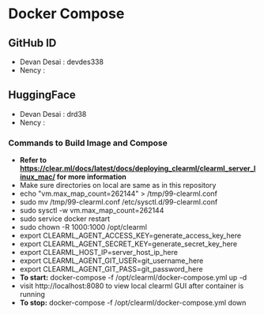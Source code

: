 # Docker Compose
## GitHub ID
- Devan Desai : devdes338
- Nency : 

## HuggingFace
- Devan Desai : drd38
- Nency : 

### Commands to Build Image and Compose
- **Refer to https://clear.ml/docs/latest/docs/deploying_clearml/clearml_server_linux_mac/ for more information**
- Make sure directories on local are same as in this repository
- echo "vm.max_map_count=262144" > /tmp/99-clearml.conf
- sudo mv /tmp/99-clearml.conf /etc/sysctl.d/99-clearml.conf
- sudo sysctl -w vm.max_map_count=262144
- sudo service docker restart
- sudo chown -R 1000:1000 /opt/clearml
- export CLEARML_AGENT_ACCESS_KEY=generate_access_key_here
- export CLEARML_AGENT_SECRET_KEY=generate_secret_key_here
- export CLEARML_HOST_IP=server_host_ip_here
- export CLEARML_AGENT_GIT_USER=git_username_here
- export CLEARML_AGENT_GIT_PASS=git_password_here
- **To start:** docker-compose -f /opt/clearml/docker-compose.yml up -d
- visit http://localhost:8080 to view local clearml GUI after container is running
- **To stop:** docker-compose -f /opt/clearml/docker-compose.yml down
